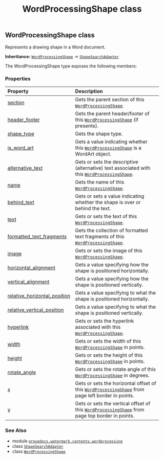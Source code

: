 ﻿---
title: WordProcessingShape class
second_title: GroupDocs.Watermark for Python via .NET API References
description: 
type: docs
url: /python-net/groupdocs.watermark.contents.wordprocessing/wordprocessingshape/
is_root: false
weight: 80
---

## WordProcessingShape class

Represents a drawing shape in a Word document.



**Inheritance:** [`WordProcessingShape`](/watermark/python-net/groupdocs.watermark.contents.wordprocessing/wordprocessingshape) → 
[`ShapeSearchAdapter`](/watermark/python-net/groupdocs.watermark.search/shapesearchadapter)



The WordProcessingShape type exposes the following members:

### Properties
| Property | Description |
| :- | :- |
| [section](/watermark/python-net/groupdocs.watermark.contents.wordprocessing/wordprocessingshape/section) | Gets the parent section of this [`WordProcessingShape`](/watermark/python-net/groupdocs.watermark.contents.wordprocessing/wordprocessingshape). |
| [header_footer](/watermark/python-net/groupdocs.watermark.contents.wordprocessing/wordprocessingshape/header_footer) | Gets the parent header/footer of this [`WordProcessingShape`](/watermark/python-net/groupdocs.watermark.contents.wordprocessing/wordprocessingshape) (if presents). |
| [shape_type](/watermark/python-net/groupdocs.watermark.contents.wordprocessing/wordprocessingshape/shape_type) | Gets the shape type. |
| [is_word_art](/watermark/python-net/groupdocs.watermark.contents.wordprocessing/wordprocessingshape/is_word_art) | Gets a value indicating whether this [`WordProcessingShape`](/watermark/python-net/groupdocs.watermark.contents.wordprocessing/wordprocessingshape) is a WordArt object. |
| [alternative_text](/watermark/python-net/groupdocs.watermark.contents.wordprocessing/wordprocessingshape/alternative_text) | Gets or sets the descriptive (alternative) text associated with this [`WordProcessingShape`](/watermark/python-net/groupdocs.watermark.contents.wordprocessing/wordprocessingshape). |
| [name](/watermark/python-net/groupdocs.watermark.contents.wordprocessing/wordprocessingshape/name) | Gets the name of this [`WordProcessingShape`](/watermark/python-net/groupdocs.watermark.contents.wordprocessing/wordprocessingshape). |
| [behind_text](/watermark/python-net/groupdocs.watermark.contents.wordprocessing/wordprocessingshape/behind_text) | Gets or sets a value indicating whether the shape is over or behind the text. |
| [text](/watermark/python-net/groupdocs.watermark.contents.wordprocessing/wordprocessingshape/text) | Gets or sets the text of this [`WordProcessingShape`](/watermark/python-net/groupdocs.watermark.contents.wordprocessing/wordprocessingshape). |
| [formatted_text_fragments](/watermark/python-net/groupdocs.watermark.contents.wordprocessing/wordprocessingshape/formatted_text_fragments) | Gets the collection of formatted text fragments of this [`WordProcessingShape`](/watermark/python-net/groupdocs.watermark.contents.wordprocessing/wordprocessingshape). |
| [image](/watermark/python-net/groupdocs.watermark.contents.wordprocessing/wordprocessingshape/image) | Gets or sets the image of this [`WordProcessingShape`](/watermark/python-net/groupdocs.watermark.contents.wordprocessing/wordprocessingshape). |
| [horizontal_alignment](/watermark/python-net/groupdocs.watermark.contents.wordprocessing/wordprocessingshape/horizontal_alignment) | Gets a value specifying how the shape is positioned horizontally. |
| [vertical_alignment](/watermark/python-net/groupdocs.watermark.contents.wordprocessing/wordprocessingshape/vertical_alignment) | Gets a value specifying how the shape is positioned vertically. |
| [relative_horizontal_position](/watermark/python-net/groupdocs.watermark.contents.wordprocessing/wordprocessingshape/relative_horizontal_position) | Gets a value specifying to what the shape is positioned horizontally. |
| [relative_vertical_position](/watermark/python-net/groupdocs.watermark.contents.wordprocessing/wordprocessingshape/relative_vertical_position) | Gets a value specifying to what the shape is positioned vertically. |
| [hyperlink](/watermark/python-net/groupdocs.watermark.contents.wordprocessing/wordprocessingshape/hyperlink) | Gets or sets the hyperlink associated with this [`WordProcessingShape`](/watermark/python-net/groupdocs.watermark.contents.wordprocessing/wordprocessingshape). |
| [width](/watermark/python-net/groupdocs.watermark.contents.wordprocessing/wordprocessingshape/width) | Gets or sets the width of this [`WordProcessingShape`](/watermark/python-net/groupdocs.watermark.contents.wordprocessing/wordprocessingshape) in points. |
| [height](/watermark/python-net/groupdocs.watermark.contents.wordprocessing/wordprocessingshape/height) | Gets or sets the height of this [`WordProcessingShape`](/watermark/python-net/groupdocs.watermark.contents.wordprocessing/wordprocessingshape) in points. |
| [rotate_angle](/watermark/python-net/groupdocs.watermark.contents.wordprocessing/wordprocessingshape/rotate_angle) | Gets or sets the rotate angle of this [`WordProcessingShape`](/watermark/python-net/groupdocs.watermark.contents.wordprocessing/wordprocessingshape) in degrees. |
| [x](/watermark/python-net/groupdocs.watermark.contents.wordprocessing/wordprocessingshape/x) | Gets or sets the horizontal offset of this [`WordProcessingShape`](/watermark/python-net/groupdocs.watermark.contents.wordprocessing/wordprocessingshape) from page left border in points. |
| [y](/watermark/python-net/groupdocs.watermark.contents.wordprocessing/wordprocessingshape/y) | Gets or sets the vertical offset of this [`WordProcessingShape`](/watermark/python-net/groupdocs.watermark.contents.wordprocessing/wordprocessingshape) from page top border in points. |



### See Also
* module [`groupdocs.watermark.contents.wordprocessing`](..)
* class [`ShapeSearchAdapter`](/watermark/python-net/groupdocs.watermark.search/shapesearchadapter)
* class [`WordProcessingShape`](/watermark/python-net/groupdocs.watermark.contents.wordprocessing/wordprocessingshape)
